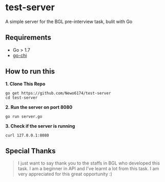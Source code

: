 # test-server 
A simple server for the BGL pre-interview task, bulit with Go

## Requirements
- Go > 1.7 
- [go-chi](https://github.com/go-chi/chi)


## How to run this
**1. Clone This Repo**

    go get https://github.com/Newo6174/test-server
    cd test-server
    
**2. Run the server on port 8080**

    go run server.go
    
**3. Check if the server is running**

    curl 127.0.0.1:8080

## Special Thanks
>I just want to say thank you to the staffs in BGL who developed this task. 
>I am a beginner in API and I've learnt a lot from this task.
>I am very appreciated for this great opportunity :)
